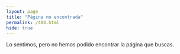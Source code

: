```yaml
---
layout: page
title: "Página no encontrada"
permalink: /404.html
hide: true
---
```

Lo sentimos, pero no hemos podido encontrar la página que buscas.
